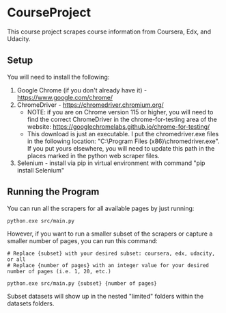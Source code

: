 # CourseProject

This course project scrapes course information from Coursera, Edx, and Udacity.

## Setup
You will need to install the following:
1. Google Chrome (if you don't already have it) - https://www.google.com/chrome/
2. ChromeDriver - https://chromedriver.chromium.org/
    - NOTE: if you are on Chrome version 115 or higher, you will need to find the correct ChromeDriver in the chrome-for-testing 
            area of the website: https://googlechromelabs.github.io/chrome-for-testing/
    - This download is just an executable. I put the chromedriver.exe files in the following location: "C:\Program Files (x86)\chromedriver.exe". If you put yours elsewhere, you
      will need to update this path in the places marked in the python web scraper files.
3. Selenium - install via pip in virtual environment with command "pip install Selenium"

## Running the Program

You can run all the scrapers for all available pages by just running:
```
python.exe src/main.py
```

However, if you want to run a smaller subset of the scrapers or capture a smaller number of pages, you can run this command:

```
# Replace {subset} with your desired subset: coursera, edx, udacity, or all
# Replace {number of pages} with an integer value for your desired number of pages (i.e. 1, 20, etc.)

python.exe src/main.py {subset} {number of pages}
```

Subset datasets will show up in the nested "limited" folders within the datasets folders.